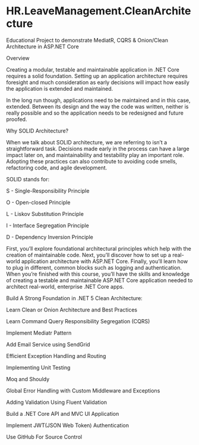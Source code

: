 # HR.LeaveManagement.CleanArchitecture
Educational Project to demonstrate MediatR, CQRS &amp; Onion/Clean Architecture in ASP.NET Core

Overview 

Creating a modular, testable and maintainable application in .NET Core requires a solid foundation. Setting up an application architecture requires foresight and much consideration as early decisions will impact how easily the application is extended and maintained. 

In the long run though, applications need to be maintained and in this case, extended. Between its design and the way the code was written, neither is really possible and so the application needs to be redesigned and future proofed. 

Why SOLID Architecture?

When we talk about SOLID architecture, we are referring to isn’t a straightforward task. Decisions made early in the process can have a large impact later on, and maintainability and testability play an important role. Adopting these practices can also contribute to avoiding code smells, refactoring code, and agile development.

SOLID stands for:

S - Single-Responsibility Principle

O - Open-closed Principle

L - Liskov Substitution Principle

I - Interface Segregation Principle

D - Dependency Inversion Principle

First, you’ll explore foundational architectural principles which help with the creation of maintainable code. Next, you’ll discover how to set up a real-world application architecture with ASP.NET Core. Finally, you’ll learn how to plug in different, common blocks such as logging and authentication. When you’re finished with this course, you’ll have the skills and knowledge of creating a testable and maintainable ASP.NET Core application needed to architect real-world, enterprise .NET Core apps.

Build A Strong Foundation in .NET 5 Clean Architecture: 

Learn Clean or Onion Architecture and Best Practices 

Learn Command Query Responsibility Segregation (CQRS)

Implement Mediatr Pattern

Add Email Service using SendGrid

Efficient Exception Handling and Routing 

Implementing Unit Testing

Moq and Shouldy

Global Error Handling with Custom Middleware and Exceptions

Adding Validation Using Fluent Validation

Build a .NET Core API and MVC UI Application

Implement JWT(JSON Web Token) Authentication

Use GitHub For Source Control

